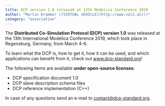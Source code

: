 ```yaml
---
title: DCP version 1.0 released at 13th Modelica Conference 2019
author: "Martin Krammer ([VIRTUAL VEHICLE](http://www.v2c2.at/))"
category: "association"
---
```


The **Distributed Co-Simulation Protocol (DCP) version 1.0** was released at the 13th International Modelica Conference 2019, which took place in Regensburg, Germany, from March 4-6.

To learn what the DCP is, how to get it, how it can be used, and which applications can benefit from it, check out www.dcp-standard.org!

The following items are available **under open-source licenses**:
- DCP specification document 1.0
- DCP slave description schema files
- DCP reference implementation (C++)

In case of any questions send an e-mail to contact@dcp-standard.org.

